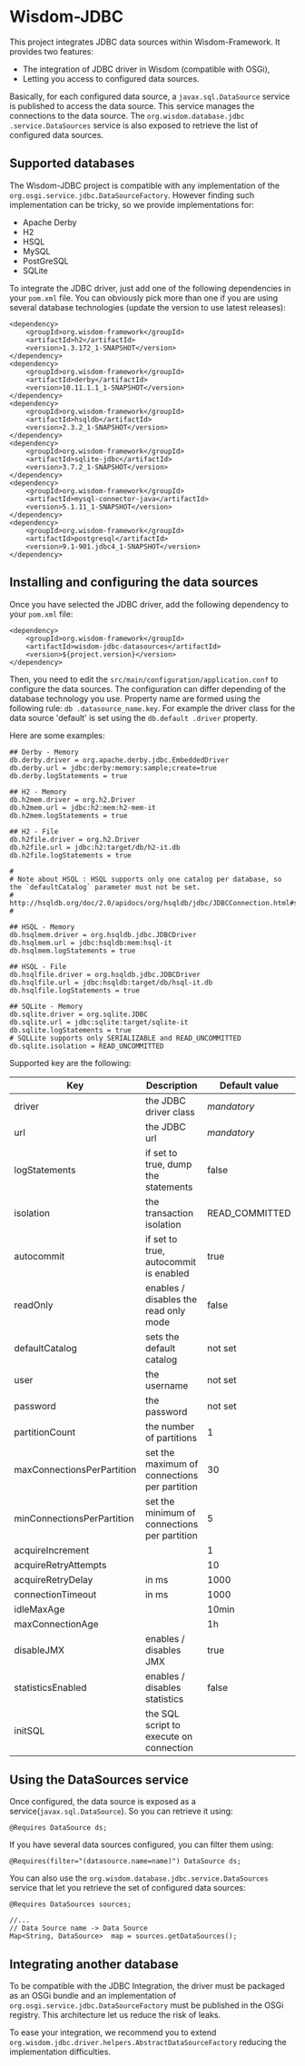 # Wisdom-JDBC

This project integrates JDBC data sources within Wisdom-Framework. It provides two features:

* The integration of JDBC driver in Wisdom (compatible with OSGi),
* Letting you access to configured data sources.

Basically, for each configured data source, a `javax.sql.DataSource` service is published to
access the data source. This service manages the connections to the data source. The `org.wisdom.database.jdbc
.service.DataSources` service is also exposed to retrieve the list of configured data sources.

## Supported databases

The Wisdom-JDBC project is compatible with any implementation of the `org.osgi.service.jdbc.DataSourceFactory`.
However finding such implementation can be tricky, so we provide implementations for:

 * Apache Derby
 * H2
 * HSQL
 * MySQL
 * PostGreSQL
 * SQLite

To integrate the JDBC driver, just add one of the following dependencies in your `pom.xml` file. You can obviously
pick more than one if you are using several database technologies (update the version to use latest releases):

````
<dependency>
    <groupId>org.wisdom-framework</groupId>
    <artifactId>h2</artifactId>
    <version>1.3.172_1-SNAPSHOT</version>
</dependency>
<dependency>
    <groupId>org.wisdom-framework</groupId>
    <artifactId>derby</artifactId>
    <version>10.11.1.1_1-SNAPSHOT</version>
</dependency>
<dependency>
    <groupId>org.wisdom-framework</groupId>
    <artifactId>hsqldb</artifactId>
    <version>2.3.2_1-SNAPSHOT</version>
</dependency>
<dependency>
    <groupId>org.wisdom-framework</groupId>
    <artifactId>sqlite-jdbc</artifactId>
    <version>3.7.2_1-SNAPSHOT</version>
</dependency>
<dependency>
    <groupId>org.wisdom-framework</groupId>
    <artifactId>mysql-connector-java</artifactId>
    <version>5.1.11_1-SNAPSHOT</version>
</dependency>
<dependency>
    <groupId>org.wisdom-framework</groupId>
    <artifactId>postgresql</artifactId>
    <version>9.1-901.jdbc4_1-SNAPSHOT</version>
</dependency>
````

## Installing and configuring the data sources

Once you have selected the JDBC driver, add the following dependency to your `pom.xml` file:

````
<dependency>
    <groupId>org.wisdom-framework</groupId>
    <artifactId>wisdom-jdbc-datasources</artifactId>
    <version>${project.version}</version>
</dependency>
````

Then, you need to edit the `src/main/configuration/application.conf` to configure the data sources. The configuration
 can differ depending of the database technology you use. Property name are formed using the following rule: `db
 .datasource_name.key`. For example the driver class for the data source 'default' is set using the `db.default
 .driver` property.

Here are some examples:

```
## Derby - Memory
db.derby.driver = org.apache.derby.jdbc.EmbeddedDriver
db.derby.url = jdbc:derby:memory:sample;create=true
db.derby.logStatements = true

## H2 - Memory
db.h2mem.driver = org.h2.Driver
db.h2mem.url = jdbc:h2:mem:h2-mem-it
db.h2mem.logStatements = true

## H2 - File
db.h2file.driver = org.h2.Driver
db.h2file.url = jdbc:h2:target/db/h2-it.db
db.h2file.logStatements = true

#
# Note about HSQL : HSQL supports only one catalog per database, so the `defaultCatalog` parameter must not be set.
# http://hsqldb.org/doc/2.0/apidocs/org/hsqldb/jdbc/JDBCConnection.html#setCatalog(java.lang.String)
#

## HSQL - Memory
db.hsqlmem.driver = org.hsqldb.jdbc.JDBCDriver
db.hsqlmem.url = jdbc:hsqldb:mem:hsql-it
db.hsqlmem.logStatements = true

## HSQL - File
db.hsqlfile.driver = org.hsqldb.jdbc.JDBCDriver
db.hsqlfile.url = jdbc:hsqldb:target/db/hsql-it.db
db.hsqlfile.logStatements = true

## SQLite - Memory
db.sqlite.driver = org.sqlite.JDBC
db.sqlite.url = jdbc:sqlite:target/sqlite-it
db.sqlite.logStatements = true
# SQLLite supports only SERIALIZABLE and READ_UNCOMMITTED
db.sqlite.isolation = READ_UNCOMMITTED
````

Supported key are the following:

|Key|Description|Default value|
|---|----------- |-----|
|driver| the JDBC driver class | _mandatory_
|url| the JDBC url | _mandatory_
|logStatements| if set to true, dump the statements | false
|isolation| the transaction isolation |READ_COMMITTED
|autocommit|if set to true, autocommit is enabled|true
|readOnly|enables / disables the read only mode|false
|defaultCatalog| sets the default catalog|not set
|user|the username|not set
|password|the password|not set
|partitionCount|the number of partitions|1
|maxConnectionsPerPartition|set the maximum of connections per partition|30
|minConnectionsPerPartition|set the minimum of connections per partition|5
|acquireIncrement||1
|acquireRetryAttempts||10
|acquireRetryDelay|in ms|1000
|connectionTimeout|in ms|1000
|idleMaxAge||10min
|maxConnectionAge||1h
|disableJMX|enables / disables JMX|true
|statisticsEnabled|enables / disables statistics|false
|initSQL|the SQL script to execute on connection| |

## Using the DataSources service

Once configured, the data source is exposed as a service(`javax.sql.DataSource`). So you can retrieve it using:

````
@Requires DataSource ds;
````

If you have several data sources configured, you can filter them using:

````
@Requires(filter="(datasource.name=name)") DataSource ds;
````

You can also use the `org.wisdom.database.jdbc.service.DataSources` service that let you retrieve the set of
configured data sources:

````
@Requires DataSources sources;

//...
// Data Source name -> Data Source
Map<String, DataSource>  map = sources.getDataSources();
````

## Integrating another database

To be compatible with the JDBC Integration, the driver must be packaged as an OSGi bundle and an implementation of
`org.osgi.service.jdbc.DataSourceFactory` must be published in the OSGi registry. This architecture let us reduce the
 risk of leaks.

To ease your integration, we recommend you to extend `org.wisdom.jdbc.driver.helpers.AbstractDataSourceFactory`
reducing the implementation difficulties.
